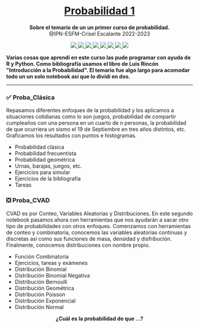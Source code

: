 <h1 align="center">
  <a href="#">
    Probabilidad 1
  </a>
</h1>

<p align="center">
  <strong>Sobre el temario de un un primer curso de probabilidad.</strong><br>
  @IPN-ESFM-Crisel Escalante 2022-2023
</p>

<p align="center">
    <a href="#">
        <img src="https://img.shields.io/badge/python-3670A0?style=for-the-badge&logo=python&logoColor=ffdd54" />
    </a>
  <a href="#">
        <img src="https://img.shields.io/badge/Matplotlib-%23ffffff.svg?style=for-the-badge&logo=Matplotlib&logoColor=black" />
    </a>
  <a href="#">
        <img src="https://img.shields.io/badge/latex-%23008080.svg?style=for-the-badge&logo=latex&logoColor=white" />
    </a>
  <a href="#">
        <img src="https://img.shields.io/badge/-Julia-9558B2?style=for-the-badge&logo=julia&logoColor=white" />
    </a>
    <a href="#">
        <img src="https://img.shields.io/badge/Datacamp-05192D?style=for-the-badge&logo=datacamp&logoColor=03E860" />
    </a>
    <a href="#">
        <img src="https://img.shields.io/badge/r-%23276DC3.svg?style=for-the-badge&logo=r&logoColor=white" />
    </a>
  <a href="#">
        <img src="https://img.shields.io/badge/numpy-%23013243.svg?style=for-the-badge&logo=numpy&logoColor=white" />
    </a>
    <a href="#">
        <img src="https://img.shields.io/badge/SciPy-%230C55A5.svg?style=for-the-badge&logo=scipy&logoColor=%white" />
    </a>
</p>


**Varias cosas que aprendí en este curso las pude programar con ayuda de R y Python. Como bibliografía usamos el libro de Luis Rincón "Introducción a la Probabilidad".  El temario fue algo largo para acomodar todo un un solo notebook así que lo dividí en dos.**

---
### ✅ Proba_Clásica

Repasamos diferentes enfoques de la probabilidad y los aplicamos a situaciones cotidianas como lo son juegos, probabilidad de compartir cumpleaños con una persona en un cuarto de n personas, la probabilidad de que ocurriera un sismo el 19 de Septiembre en tres años distintos, etc. Graficamos los resultados con puntos e histogramas. 


- Probabilidad clásica
- Probabilidad frecuentista
- Probabilidad geométrica 
- Urnas, barajas, juegos, etc.
- Ejercicios para simular
- Ejercicios de la bibliografía
- Tareas


### ❎ Proba_CVAD

CVAD es por Conteo, Variables Aleatorias y Distribuciones. En este segundo notebook pasamos ahora con herramientas que nos ayudarán a sacar otro tipo de probabilidades con otros enfoques. Comenzamos con herramientas de conteo y combinatoria, conocemos las variables aleatorias continuas y discretas así como sus funciones de masa, densidad y disfribución. Finalmente, conocemos distribuciones con nombre propio. 

  - Función Combinatoria
  - Ejercicios, tareas y exámenes
  - Distribución Binomial
  - Distribución Binomial Negativa
  - Distribución Bernoulli
  - Distribución Geométrica
  - Distribución Poisson
  - Distribución Exponencial
  - Distribución Normal

<p align="center">
  <strong>¿Cuàl es la probabilidad de que ...?</strong><br>
</p>
